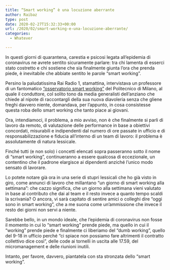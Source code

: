```yaml
---
title: “Smart working” è una locuzione aberrante
author: Raibaz
type: post
date: 2020-02-27T15:32:33+00:00
url: /2020/02/smart-working-e-una-locuzione-aberrante/
categories:
  - Whatever

---
```

In questi giorni di quarantena, carestia e psicosi legata all&#8217;epidemia di coronavirus ne avrete sentito sicuramente parlare: tra chi lamenta di esserci stato costretto e chi sostiene che sia finalmente giunta l&#8217;ora che prenda piede, è inevitabile che abbiate sentito le parole &#8220;smart working&#8221;.

Persino la paludatissima Rai Radio 1, stamattina, intervistava un professore di un fantomatico [&#8220;osservatorio smart working&#8221;][1] del Politecnico di Milano, al quale il conduttore, col solito tono da media generalisti dell&#8217;anziano che chiede al nipote di raccontargli della sua nuova diavoleria senza che gliene freghi davvero niente, domandava, per l&#8217;appunto, in cosa consistesse questa roba dello smart working che tanto piace ai giovani.

Ora, intendiamoci, il problema, a mio avviso, non è che finalmente si parli di lavoro da remoto, di valutazione delle performance in base a obiettivi concordati, misurabili e indipendenti dal numero di ore passate in ufficio e di responsabilizzazione e fiducia all&#8217;interno di un team di lavoro: il problema è assolutamente di natura lessicale.

Finché tutti (e non solo) i concetti elencati sopra passeranno sotto il nome di &#8220;smart working&#8221;, continueranno a essere qualcosa di eccezionale, un contentino che il padrone elargisce ai dipendenti anziché l&#8217;unico modo sensato di lavorare.

Lo potete notare già ora in una serie di stupri lessicali che ho già visto in giro, come annunci di lavoro che millantano &#8220;un giorno di smart working alla settimana&#8221;: che cazzo significa, che un giorno alla settimana vieni valutato in base al contributo che dai al team e il resto invece a quanto tempo scaldi la scrivania? O ancora, vi sarà capitato di sentire amici o colleghi dire &#8220;oggi sono in smart working&#8221;, che a me suona come un&#8217;ammissione che invece il resto dei giorni non servi a niente.

Sarebbe bello, in un mondo ideale, che l&#8217;epidemia di coronavirus non fosse il momento in cui lo &#8220;smart working&#8221; prende piede, ma quello in cui il &#8220;working&#8221; prende piede e finalmente ci liberiamo del &#8220;dumb working&#8221;, quello del 9-18 in ufficio perché &#8220;ci spiace non possiamo fare altrimenti il contratto collettivo dice così&#8221;, delle code ai tornelli in uscita alle 17.59, del micromanagement e delle riunioni inutili.

Intanto, per favore, davvero, piantatela con sta stronzata dello &#8220;smart working&#8221;.

 [1]: http://ossqual.mip.polimi.it/it_it/osservatori/smart-working